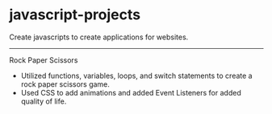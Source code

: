 # javascript-projects
Create javascripts to create applications for websites.
_______________________________________________________________________________________________________________________________
Rock Paper Scissors
  - Utilized functions, variables, loops, and switch statements to create a rock paper scissors game.
  - Used CSS to add animations and added Event Listeners for added quality of life.
